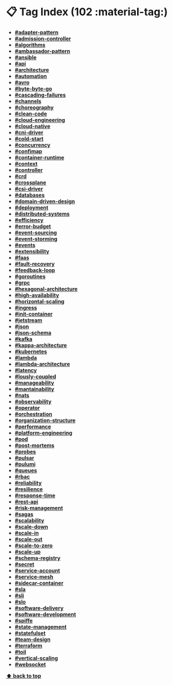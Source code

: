 [//]: # (Auto generated file from templates)

# :clipboard: Tag Index (102 :material-tag:)

- [**#adapter-pattern**]()
- [**#admission-controller**]()
- [**#algorithms**]()
- [**#ambassador-pattern**]()
- [**#ansible**]()
- [**#api**]()
- [**#architecture**]()
- [**#automation**]()
- [**#avro**]()
- [**#byte-byte-go**](https://blog.bytebytego.com/)
- [**#cascading-failures**]()
- [**#channels**](https://go101.org/article/channel.html)
- [**#choreography**]()
- [**#clean-code**]()
- [**#cloud-engineering**]()
- [**#cloud-native**](https://aws.amazon.com/what-is/cloud-native/)
- [**#cni-driver**]()
- [**#cold-start**]()
- [**#concurrency**](https://en.wikipedia.org/wiki/Concurrency_(computer_science))
- [**#confimap**]()
- [**#container-runtime**]()
- [**#context**](https://medium.com/@jamal.kaksouri/the-complete-guide-to-context-in-golang-efficient-concurrency-management-43d722f6eaea)
- [**#controller**]()
- [**#crd**]()
- [**#crossplane**]()
- [**#csi-driver**]()
- [**#databases**]()
- [**#domain-driven-design**]()
- [**#deployment**]()
- [**#distributed-systems**](https://www.atlassian.com/microservices/microservices-architecture/distributed-architecture)
- [**#efficiency**]()
- [**#error-budget**]()
- [**#event-sourcing**]()
- [**#event-storming**]()
- [**#events**]()
- [**#extensibility**]()
- [**#faas**](https://en.wikipedia.org/wiki/Function_as_a_service)
- [**#fault-recovery**]()
- [**#feedback-loop**]()
- [**#goroutines**](https://www.educative.io/answers/what-is-a-goroutine)
- [**#grpc**]()
- [**#hexagonal-architecture**]()
- [**#high-availability**](https://en.wikipedia.org/wiki/High_availability)
- [**#horizontal-scaling**]()
- [**#ingress**]()
- [**#init-container**]()
- [**#jetstream**]()
- [**#json**]()
- [**#json-schema**]()
- [**#kafka**]()
- [**#kappa-architecture**]()
- [**#kubernetes**](https://kubernetes.io/)
- [**#lambda**]()
- [**#lambda-architecture**]()
- [**#latency**]()
- [**#lously-coupled**]()
- [**#manageability**]()
- [**#mantainability**]()
- [**#nats**]()
- [**#observability**]()
- [**#operator**]()
- [**#orchestration**]()
- [**#organization-structure**]()
- [**#performance**]()
- [**#platform-engineering**]()
- [**#pod**]()
- [**#post-mortems**]()
- [**#probes**]()
- [**#pulsar**]()
- [**#pulumi**]()
- [**#queues**]()
- [**#rbac**]()
- [**#reliability**]()
- [**#resilience**]()
- [**#response-time**]()
- [**#rest-api**]()
- [**#risk-management**]()
- [**#sagas**]()
- [**#scalability**](https://en.wikipedia.org/wiki/Scalability)
- [**#scale-down**]()
- [**#scale-in**]()
- [**#scale-out**]()
- [**#scale-to-zero**]()
- [**#scale-up**]()
- [**#schema-registry**]()
- [**#secret**]()
- [**#service-account**]()
- [**#service-mesh**]()
- [**#sidecar-container**]()
- [**#sla**]()
- [**#sli**]()
- [**#slo**]()
- [**#software-delivery**]()
- [**#software-development**](https://en.wikipedia.org/wiki/Software_development)
- [**#spiffe**]()
- [**#state-management**]()
- [**#statefulset**]()
- [**#team-design**]()
- [**#terraform**]()
- [**#toil**]()
- [**#vertical-scaling**]()
- [**#websocket**]()



[**⬆ back to top**](#tag-index-102)
